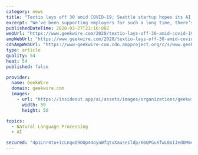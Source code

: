 ```yaml
---
category: news
title: "Textio lays off 30 amid COVID-19; Seattle startup hopes its AI writing tech will aid all job seekers"
excerpt: "We’ve been supporting employers for such a long time, there’s some opportunity to support job seekers in this environment,” Snyder said of the desire to quickly implement new features in Textio’s AI-powered natural language processing technology. Job seekers using Textio would be encouraged to better understand how language they use ..."
publishedDateTime: 2020-03-27T21:16:00Z
webUrl: "https://www.geekwire.com/2020/textio-lays-off-30-amid-covid-19-seattle-startup-hopes-ai-writing-tech-will-aid-job-seekers/"
ampWebUrl: "https://www.geekwire.com/2020/textio-lays-off-30-amid-covid-19-seattle-startup-hopes-ai-writing-tech-will-aid-job-seekers/amp/"
cdnAmpWebUrl: "https://www-geekwire-com.cdn.ampproject.org/c/s/www.geekwire.com/2020/textio-lays-off-30-amid-covid-19-seattle-startup-hopes-ai-writing-tech-will-aid-job-seekers/amp/"
type: article
quality: 54
heat: 54
published: false

provider:
  name: GeekWire
  domain: geekwire.com
  images:
    - url: "https://insideout.app/ai/assets/images/organizations/geekwire.com-50x50.jpg"
      width: 50
      height: 50

topics:
  - Natural Language Processing
  - AI

secured: "4p1Lnr4tu+1cLnqwQ9OOp44oyaWfqtvXause1ldp/66QPGuXfwL0oIJedOMmcpjWY5Bd7/LRB1fCbkBgZccpHKpXekPhyCjGBOgFfKhx0K3i9OqwMAQ/QJadDeECAFKZ+1p+dBqsFhpalrhkMloDrAHGgDjXUXLr5IXSVkF842otJ04jNiHs+LMufRJnAleiJK16Q3IpAbM9Z0DT4hLcblnI2K9FdyuV8ljILUL7V/JbDxEcogbDnIWPm8aZRIH2En2MXPT9TZowKBiQAS1c4BVPxSrlHDVkSszPDGcHlL6BrjtmFjZRTwDGZz0zBdkh2MwXlxZ8a6RKdzR9xiLxjFpuFyVnTOBBtAiXCq2nKq55ouxYMcy1RLrmv2z5Bm5KhvF2orMaEuaTal0T2D8GVHMU9CnFlMqWr43T/jQQXoS0FYsiVk3Gl3chMkd6vOc3iQUAxEtR5QHBjpNGtmY5g+MlwtT0VpNZ2OUYEZCCsbY=;pRl0PIhTkG5kMuGrgsrH2w=="
---
```


